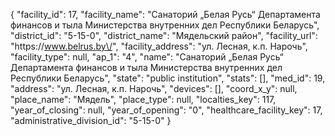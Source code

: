 {
    "facility_id": 17,
    "facility_name": "Санаторий „Белая Русь“ Департамента финансов и тыла Министерства внутренних дел Республики Беларусь",
    "district_id": "5-15-0",
    "district_name": "Мядельский район",
    "facility_url": "https:\/\/www.belrus.by\/",
    "facility_address": "ул. Лесная,  к.п. Нарочь",
    "facility_type": null,
    "ap_1": "4",
    "name": "Санаторий „Белая Русь“ Департамента финансов и тыла Министерства внутренних дел Республики Беларусь",
    "state": "public institution",
    "stats": [],
    "med_id": 19,
    "address": "ул. Лесная,  к.п. Нарочь",
    "devices": [],
    "coord_x_y": null,
    "place_name": "Мядель",
    "place_type": null,
    "localties_key": 117,
    "year_of_closing": null,
    "year_of_opening": "0",
    "healthcare_facility_key": 17,
    "administrative_division_id": "5-15-0"
}